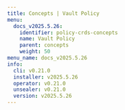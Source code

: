 ```yaml
---
title: Concepts | Vault Policy
menu:
  docs_v2025.5.26:
    identifier: policy-crds-concepts
    name: Vault Policy
    parent: concepts
    weight: 50
menu_name: docs_v2025.5.26
info:
  cli: v0.21.0
  installer: v2025.5.26
  operator: v0.21.0
  unsealer: v0.21.0
  version: v2025.5.26
---
```


